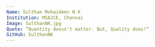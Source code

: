 ```yaml
---
Name: Sulthan Mohaideen N K
Institution: MSAJCE, Chennai
Image: SulthanNK.jpg
Quote: “Quantity doesn't matter. But, Quality does!”
GitHub: SulthanNK
---
```

